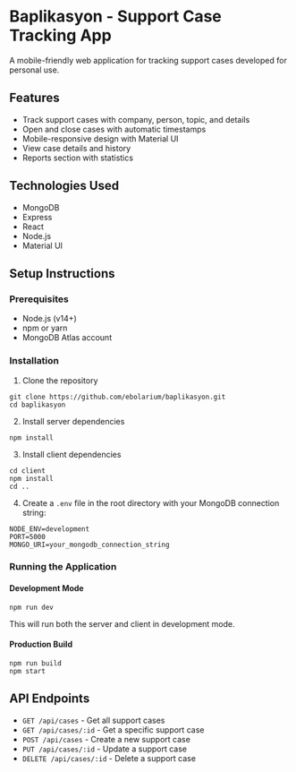 # Baplikasyon - Support Case Tracking App

A mobile-friendly web application for tracking support cases developed for personal use.

## Features

- Track support cases with company, person, topic, and details
- Open and close cases with automatic timestamps
- Mobile-responsive design with Material UI
- View case details and history
- Reports section with statistics

## Technologies Used

- MongoDB
- Express
- React
- Node.js
- Material UI

## Setup Instructions

### Prerequisites

- Node.js (v14+)
- npm or yarn
- MongoDB Atlas account

### Installation

1. Clone the repository
```
git clone https://github.com/ebolarium/baplikasyon.git
cd baplikasyon
```

2. Install server dependencies
```
npm install
```

3. Install client dependencies
```
cd client
npm install
cd ..
```

4. Create a `.env` file in the root directory with your MongoDB connection string:
```
NODE_ENV=development
PORT=5000
MONGO_URI=your_mongodb_connection_string
```

### Running the Application

#### Development Mode
```
npm run dev
```
This will run both the server and client in development mode.

#### Production Build
```
npm run build
npm start
```

## API Endpoints

- `GET /api/cases` - Get all support cases
- `GET /api/cases/:id` - Get a specific support case
- `POST /api/cases` - Create a new support case
- `PUT /api/cases/:id` - Update a support case
- `DELETE /api/cases/:id` - Delete a support case 